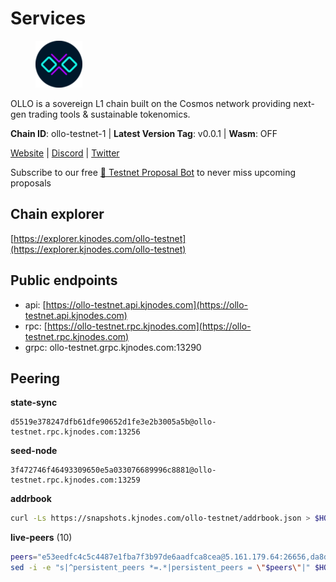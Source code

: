 # Services

<figure><img src="https://raw.githubusercontent.com/kj89/cosmos-images/main/logos/ollo.png" alt=""><figcaption></figcaption></figure>

OLLO is a sovereign L1 chain built on the Cosmos network providing  next-gen trading tools & sustainable tokenomics.

**Chain ID**: ollo-testnet-1 | **Latest Version Tag**: v0.0.1 | **Wasm**: OFF

[Website](https://www.ollostation.zone) | [Discord](https://discord.com/invite/GxBqZ9mSSm) | [Twitter](https://twitter.com/OLLOStation)



Subscribe to our free [🤖 Testnet Proposal Bot](https://t.me/kjnodes_testnet_proposal_bot) to never miss upcoming proposals


## Chain explorer
[https://explorer.kjnodes.com/ollo-testnet](https://explorer.kjnodes.com/ollo-testnet)

## Public endpoints

* api: [https://ollo-testnet.api.kjnodes.com](https://ollo-testnet.api.kjnodes.com)
* rpc: [https://ollo-testnet.rpc.kjnodes.com](https://ollo-testnet.rpc.kjnodes.com)
* grpc: ollo-testnet.grpc.kjnodes.com:13290

## Peering

**state-sync**

```text
d5519e378247dfb61dfe90652d1fe3e2b3005a5b@ollo-testnet.rpc.kjnodes.com:13256
```

**seed-node**

```text
3f472746f46493309650e5a033076689996c8881@ollo-testnet.rpc.kjnodes.com:13259
```

**addrbook**
```bash
curl -Ls https://snapshots.kjnodes.com/ollo-testnet/addrbook.json > $HOME/.ollo/config/addrbook.json
```

**live-peers** (10)
```bash
peers="e53eedfc4c5c4487e1fba7f3b97de6aadfca8cea@5.161.179.64:26656,da8d3ca8e1c147f0037b1c43ad3de7174f5ec1b7@209.145.59.224:26656,d14b740968d24aa5c31ade7dbda2b1204c40f24c@65.109.52.156:46656,29b78da822388df177f4111e6589958d9f796f06@65.109.122.105:60856,4b73754c2c10d523ffd43ca95d9cb6e0ad8204a4@5.189.148.147:26656,95ca646da3736cef5d6c6704f736bc49ff87ef6c@109.123.249.213:26656,ab89596768849d679ed11a9e1848224760a278cc@83.171.248.175:32656,dd577d8f2e997d7e70495640aff124ddb70d1a21@95.217.192.222:26656,69d2c02f413bea1376f5398646f0c2ce0f82d62e@141.94.73.93:26656,d5519e378247dfb61dfe90652d1fe3e2b3005a5b@65.109.68.190:13256"
sed -i -e "s|^persistent_peers *=.*|persistent_peers = \"$peers\"|" $HOME/.ollo/config/config.toml
```
